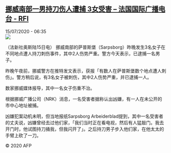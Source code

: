 <!--1594799672000-->
[挪威南部一男持刀伤人遭捕  3女受害 – 法国国际广播电台 - RFI](http://www.rfi.fr//cn/contenu/20200715-%E6%8C%AA%E5%A8%81%E5%8D%97%E9%83%A8%E4%B8%80%E7%94%B7%E6%8C%81%E5%88%80%E4%BC%A4%E4%BA%BA%E9%81%AD%E6%8D%95-3%E5%A5%B3%E5%8F%97%E5%AE%B3)
------

<div>15/07/2020 - 06:35</div><img src="https://s.rfi.fr/media/display/31dd1cf6-c65d-11ea-9d63-005056a98db9/w:310/p:16x9/int0006b.200715123502.jpg"><div class="t-content__body u-clearfix"><div class="m-interstitial"></div><p>（法新社奥斯陆15日电）    挪威南部的萨普斯堡（Sarpsborg）昨晚发生3名女子在不同地点遭人持刀刺伤事件，其中2人伤势严重。警方今天表示，已逮捕一名男子。</p><p>    昨晚午夜前，挪威警方在推特发文表示，获报「有数人在萨普斯堡数个地点遭人刺伤」。警方稍后说，有3名女子被刺伤，其中2人伤势严重，并已逮捕一人。</p><p>    数家挪威媒体报导，其中一名女子伤重不治。</p><p>    根据挪威广播公司（NRK）消息，一名受害者据称认出凶嫌，有一人在未公开的市中心地址被捕。</p><p>    凶嫌犯案动机未明，但当地报纸Sarpsborg Arbeiderblad提到，其中一名受害者的丈夫说，凶嫌曾经去过他们家，「我们当时正在看电视，然后有人猛敲门。我去开门时，他试图持刀捅我，但我闪开了」。之后持刀男子步入他们家，在他太太的手臂上砍了一刀。</p><p class="t-copyright">© 2020 AFP</p>        </div>
